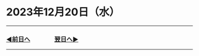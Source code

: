 # 2023年12月20日（水）

---

### [◀️前日へ](https://github.com/yuasys/chatty-journal/blob/main/2023/12/2023-12-19.md)&emsp;&emsp;&emsp;&emsp;[翌日へ▶️](https://github.com/yuasys/chatty-journal/blob/main/2023/12/2023-12-21.md)

---
